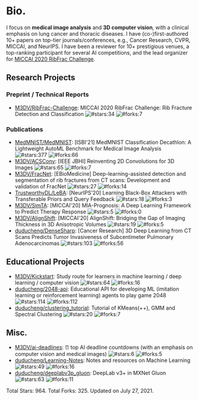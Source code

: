 # Bio.
I focus on <b>medical image analysis</b> and <b>3D computer vision</b>, with a clinical emphasis on lung cancer and thoracic diseases. I have (co-)first-authored 10+ papers on top-tier journals/conferences, e.g., Cancer Research, CVPR, MICCAI, and NeurIPS. I have been a reviewer for 10+ prestigious venues, a top-ranking participant for several AI competitions, and the lead organizer for <a href='https://ribfrac.grand-challenge.org/'>MICCAI 2020 RibFrac Challenge</a>.

## Research Projects
### Preprint / Technical Reports
* [M3DV/RibFrac-Challenge](https://github.com/M3DV/RibFrac-Challenge): MICCAI 2020 RibFrac Challenge: Rib Fracture Detection and Classification ![#stars:34](https://img.shields.io/github/stars/M3DV/RibFrac-Challenge) ![#forks:7](https://img.shields.io/github/forks/M3DV/RibFrac-Challenge)

### Publications
* [MedMNIST/MedMNIST](https://github.com/MedMNIST/MedMNIST): [ISBI'21] MedMNIST Classification Decathlon: A Lightweight AutoML Benchmark for Medical Image Analysis ![#stars:377](https://img.shields.io/github/stars/MedMNIST/MedMNIST) ![#forks:66](https://img.shields.io/github/forks/MedMNIST/MedMNIST)
* [M3DV/ACSConv](https://github.com/M3DV/ACSConv): [IEEE JBHI] Reinventing 2D Convolutions for 3D Images ![#stars:65](https://img.shields.io/github/stars/M3DV/ACSConv) ![#forks:7](https://img.shields.io/github/forks/M3DV/ACSConv)
* [M3DV/FracNet](https://github.com/M3DV/FracNet): [EBioMedicine] Deep-learning-assisted detection and segmentation of rib fractures from CT scans: Development and validation of FracNet ![#stars:27](https://img.shields.io/github/stars/M3DV/FracNet) ![#forks:14](https://img.shields.io/github/forks/M3DV/FracNet)
* [TrustworthyDL/LeBA](https://github.com/TrustworthyDL/LeBA): [NeurIPS'20] Learning Black-Box Attackers with Transferable Priors and Query Feedback ![#stars:18](https://img.shields.io/github/stars/TrustworthyDL/LeBA) ![#forks:3](https://img.shields.io/github/forks/TrustworthyDL/LeBA)
* [M3DV/SimTA](https://github.com/M3DV/SimTA): [MICCAI'20] MIA-Prognosis: A Deep Learning Framework to Predict Therapy Response ![#stars:5](https://img.shields.io/github/stars/M3DV/SimTA) ![#forks:0](https://img.shields.io/github/forks/M3DV/SimTA)
* [M3DV/AlignShift](https://github.com/M3DV/AlignShift): [MICCAI'20] AlignShift: Bridging the Gap of Imaging Thickness in 3D Anisotropic Volumes ![#stars:19](https://img.shields.io/github/stars/M3DV/AlignShift) ![#forks:5](https://img.shields.io/github/forks/M3DV/AlignShift)
* [duducheng/DenseSharp](https://github.com/duducheng/DenseSharp): [Cancer Research] 3D Deep Learning from CT Scans Predicts Tumor Invasiveness of Subcentimeter Pulmonary Adenocarcinomas ![#stars:103](https://img.shields.io/github/stars/duducheng/DenseSharp) ![#forks:56](https://img.shields.io/github/forks/duducheng/DenseSharp)

## Educational Projects
* [M3DV/Kickstart](https://github.com/M3DV/Kickstart): Study route for learners in machine learning / deep learning / computer vision ![#stars:64](https://img.shields.io/github/stars/M3DV/Kickstart) ![#forks:16](https://img.shields.io/github/forks/M3DV/Kickstart)
* [duducheng/2048-api](https://github.com/duducheng/2048-api): Educational API for developing ML (imitation learning or reinforcement learning) agents to play game 2048 ![#stars:114](https://img.shields.io/github/stars/duducheng/2048-api) ![#forks:112](https://img.shields.io/github/forks/duducheng/2048-api)
* [duducheng/clustering_tutorial](https://github.com/duducheng/clustering_tutorial): Tutorial of KMeans(++), GMM and Spectral Clustering ![#stars:20](https://img.shields.io/github/stars/duducheng/clustering_tutorial) ![#forks:7](https://img.shields.io/github/forks/duducheng/clustering_tutorial)

## Misc.
* [M3DV/ai-deadlines](https://github.com/M3DV/ai-deadlines): :alarm_clock: top AI deadline countdowns (with an emphasis on computer vision and medical images) ![#stars:6](https://img.shields.io/github/stars/M3DV/ai-deadlines) ![#forks:5](https://img.shields.io/github/forks/M3DV/ai-deadlines)
* [duducheng/Learning-Notes](https://github.com/duducheng/Learning-Notes): Notes and resources on Machine Learning ![#stars:49](https://img.shields.io/github/stars/duducheng/Learning-Notes) ![#forks:16](https://img.shields.io/github/forks/duducheng/Learning-Notes)
* [duducheng/deeplabv3p_gluon](https://github.com/duducheng/deeplabv3p_gluon): DeepLab v3+ in MXNet Gluon ![#stars:63](https://img.shields.io/github/stars/duducheng/deeplabv3p_gluon) ![#forks:11](https://img.shields.io/github/forks/duducheng/deeplabv3p_gluon)

Total Stars: 964. Total Forks: 325. Updated on July 27, 2021.